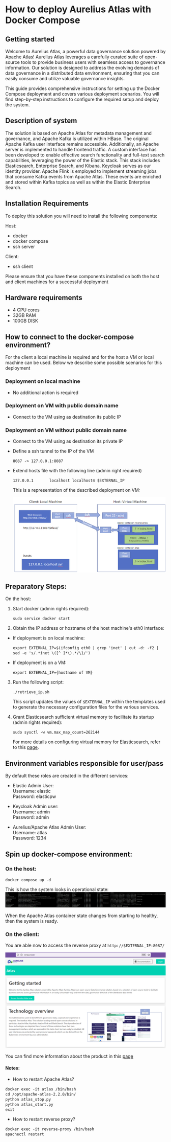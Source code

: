 # How to deploy Aurelius Atlas with Docker Compose

Getting started
-------------------------
Welcome to Aurelius Atlas, a powerful data governance solution powered by Apache Atlas! Aurelius Atlas leverages a carefully curated suite of open-source tools to provide business users with seamless access to governance information. Our solution is designed to address the evolving demands of data governance in a distributed data environment, ensuring that you can easily consume and utilize valuable governance insights.

This guide provides comprehensive instructions for setting up the Docker Compose deployment and covers various deployment scenarios. You will find step-by-step instructions to configure the required setup and deploy the system.

## Description of system

The solution is based on Apache Atlas for metadata management and governance, and Apache Kafka is utilized within HBase. The original Apache Kafka user interface remains accessible. Additionally, an Apache server is implemented to handle frontend traffic. A custom interface has been developed to enable effective search functionality and full-text search capabilities, leveraging the power of the Elastic stack. This stack includes Elasticsearch, Enterprise Search, and Kibana. Keycloak serves as our identity provider. Apache Flink is employed to implement streaming jobs that consume Kafka events from Apache Atlas. These events are enriched and stored within Kafka topics as well as within the Elastic Enterprise Search.

## Installation Requirements
To deploy this solution you will need to install the following components:

Host:
- docker
- docker compose
- ssh server

Client:
- ssh client

Please ensure that you have these components installed on both the host and client machines for a successful deployment

## Hardware requirements
- 4 CPU cores 
- 32GB RAM 
- 100GB DISK

## How to connect to the docker-compose environment?
 For the client a local machine is required and for the host a VM or local machine can be used. Below we describe some possible scenarios for this deployment

### Deployment on local machine
- No additional action is required

### Deployment on VM with public domain name
- Connect to the VM using as destination its public IP

### Deployment on VM without public domain name

- Connect to the VM using as destination its private IP 

- Define a ssh tunnel to the IP of the VM
    ```
    8087 -> 127.0.0.1:8087
    ```

- Extend hosts file with the following line (admin right required)

    ```
    127.0.0.1       localhost localhost4 $EXTERNAL_IP
    ```

    This is a representation of the described deployment on VM:

    <img src="images/deployment_result.png" alt="Image" width="600">  

## Preparatory Steps:

On the host:
1. Start docker (admin rights required):
    ```
    sudo service docker start
    ```

2. Obtain the IP address or hostname of the host machine's eth0 interface:
    
- If deployment is on local machine:

    ```
    export EXTERNAL_IP=$(ifconfig eth0 | grep 'inet' | cut -d: -f2 | sed -e 's/.*inet \([^ ]*\).*/\1/')
    ```

- If deployment is on a VM:

    ```
    export EXTERNAL_IP={hostname of VM}
    ```

3. Run the following script:
    ```
    ./retrieve_ip.sh
    ```

    This script updates the values of `$EXTERNAL_IP` within the templates used to generate the necessary configuration files for the various services.

4. Grant Elasticsearch sufficient virtual memory to facilitate its startup (admin rights required):

    ```
    sudo sysctl -w vm.max_map_count=262144
    ```
    For more details on configuring virtual memory for Elasticsearch, refer to this [page](https://www.elastic.co/guide/en/elasticsearch/reference/8.2/vm-max-map-count.html).

##  Environment variables responsible for user/pass
By default these roles are created in the different services:

- Elastic Admin User:  
Username: elastic  
Password: elasticpw

- Keycloak Admin user:  
Username: admin  
Password: admin

- Aurelius/Apache Atlas Admin User:  
Username: atlas  
Password: 1234

## Spin up docker-compose environment:
 
### On the host:

```
docker compose up -d
```

This is how the system looks in operational state:
![result_docker_compose_ps](./images/docker_compose_ps.png)

When the Apache Atlas container state changes from starting to healthy, then the system is ready.


### On the client:

You are able now to access the reverse proxy at ```http://$EXTERNAL_IP:8087/```

![reverse-proxy](./images/frontend.png)

You can find more information about the product in this [page](https://www.aurelius-atlas.com/docs/doc-technicall-manual/en/dev/Options/what.html)

#### Notes:

- How to restart Apache Atlas?
```
docker exec -it atlas /bin/bash
cd /opt/apache-atlas-2.2.0/bin/
python atlas_stop.py
python atlas_start.py
exit
```

- How to restart reverse proxy?
```
docker exec -it reverse-proxy /bin/bash
apachectl restart
```